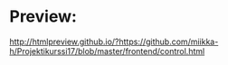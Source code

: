 # Preview:
http://htmlpreview.github.io/?https://github.com/miikka-h/Projektikurssi17/blob/master/frontend/control.html
